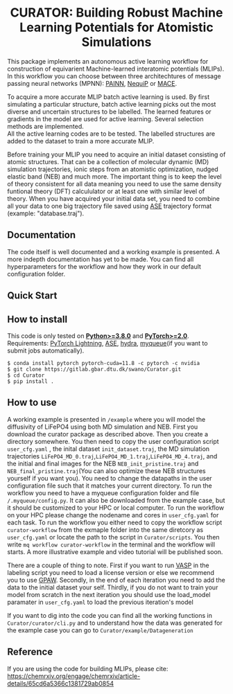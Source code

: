 # <div align="center">CURATOR: Building Robust Machine Learning Potentials for Atomistic Simulations</div>
This package implements an autonomous active learning workflow for construction of equivarient Machine-learned interatomic potentials (MLIPs). In this workflow you can choose between three architechtures of message passing neural networks (MPNN): [PAINN](https://arxiv.org/abs/2102.03150), [NequiP](https://arxiv.org/abs/2101.03164) or [MACE](https://arxiv.org/abs/2206.07697).

To acquire a more accurate MLIP batch active learning is used. By first simulating a particular structure, batch active learning picks out the most diverse and uncertain structures to be labelled. The learned features or gradients in the model are used for active learning. Several selection methods are implemented.  
All the active learning codes are to be tested.
The labelled structures are added to the dataset to train a more accurate MLIP.

Before training your MLIP you need to acquire an initial dataset consisting of atomic structures. That can be a collection of molecular dynamic (MD) simulation trajectories, ionic steps from an atomistic optimization, nudged elastic band (NEB) and much more. The important thing is to keep the level of theory consistent for all data meaning you need to use the same density funtional theory (DFT) calcululator or at least one with similar level of theory. When you have acquired your initial data set, you need to combine all your data to one big trajectory file saved using [ASE](https://iopscience.iop.org/article/10.1088/1361-648X/aa680e) trajectory format (example: "database.traj").

## <div align="left">Documentation</div>
The code itself is well documented and a working example is presented. A more indepth documentation has yet to be made. You can find all hyperparameters for the workflow and how they work in our default configuration folder.

## <div align="left">Quick Start</div>


## <div align="left">How to install</div>

This code is only tested on [**Python>=3.8.0**](https://www.python.org/) and [**PyTorch>=2.0**](https://pytorch.org/get-started/locally/).  
Requirements: [PyTorch Lightning](https://lightning.ai/), [ASE](https://wiki.fysik.dtu.dk/ase/index.html),
[hydra](https://hydra.cc/), [myqueue](https://myqueue.readthedocs.io/en/latest/installation.html)(if you want to submit jobs automatically).

```
$ conda install pytorch pytorch-cuda=11.8 -c pytorch -c nvidia
$ git clone https://gitlab.gbar.dtu.dk/swano/Curator.git
$ cd Curator 
$ pip install .
```

## <div align="left">How to use</div>
A working example is presented in `/example` where you will model the diffusivity of LiFePO4 using both MD simulation and NEB. 
First you download the curator package as described above. Then you create a directory somewhere. You then need to copy the user configuration script `user_cfg.yaml` , the inital dataset `init_dataset.traj`, the MD simulation trajectories `LiFePO4_MD_0.traj`,`LiFePO4_MD_1.traj`,`LiFePO4_MD_4.traj`, and the initial and final images for the NEB `NEB_init_pristine.traj` and `NEB_final_pristine.traj`(You can also optimize these NEB structures yourself if you want you). You need to change the datapaths in the user configuration file such that it matches your current directory. To run the workflow you need to have a myqueue configuration folder and file `/.myqueue/config.py`. It can also be downloaded from the example case, but it should be customized to your HPC or local computer. To run the workflow on your HPC please change the nodename and cores in `user_cfg.yaml` for each task. To run the workflow you either need to copy the workflow script `curator-workflow` from the exmaple folder into the same diretcory as `user_cfg.yaml` or locate the path to the script in `Curator/scripts`. You then write `mq workflow curator-workflow` in the terminal and the workflow will starts. A more illustrative example and video tutorial will be published soon. 

There are a couple of thing to note. First if you want to run [VASP](https://www.vasp.at/) in the labeling script you need to load a license version or else we recommend you to use [GPAW](https://wiki.fysik.dtu.dk/gpaw/). Secondly, in the end of each iteration you need to add the data to the initial dataset your self. Thirdly, if you do not want to train your model from scratch in the next iteration you should use the load_model paramater in `user_cfg.yaml` to load the previous iteration's model

If you want to dig into the code you can find all the working functions in `Curator/curator/cli.py` and to understand how the data was generated for the example case you can go to `Curator/example/Datageneration`

## <div align="left">Reference</div>
If you are using the code for building MLIPs, please cite:
https://chemrxiv.org/engage/chemrxiv/article-details/65cd6a5366c1381729ab0854